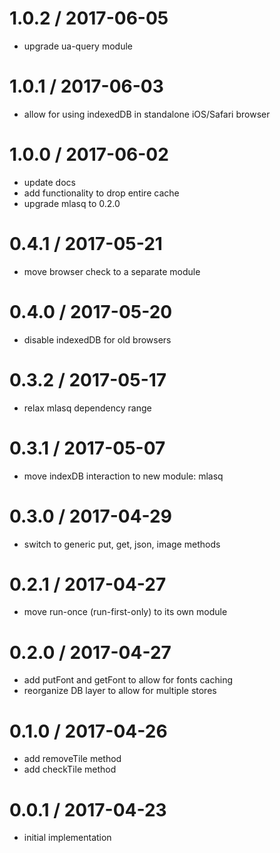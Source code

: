 
1.0.2 / 2017-06-05
==================

 * upgrade ua-query module

1.0.1 / 2017-06-03
==================

 * allow for using indexedDB in standalone iOS/Safari browser

1.0.0 / 2017-06-02
==================

 * update docs
 * add functionality to drop entire cache
 * upgrade mlasq to 0.2.0

0.4.1 / 2017-05-21
==================

 * move browser check to a separate module

0.4.0 / 2017-05-20
==================

 * disable indexedDB for old browsers

0.3.2 / 2017-05-17
==================

 * relax mlasq dependency range

0.3.1 / 2017-05-07
==================

 * move indexDB interaction to new module: mlasq

0.3.0 / 2017-04-29
==================

 * switch to generic put, get, json, image methods

0.2.1 / 2017-04-27
==================

 * move run-once (run-first-only) to its own module

0.2.0 / 2017-04-27
==================

 * add putFont and getFont to allow for fonts caching
 * reorganize DB layer to allow for multiple stores

0.1.0 / 2017-04-26
==================

 * add removeTile method
 * add checkTile method

0.0.1 / 2017-04-23
==================

 * initial implementation
